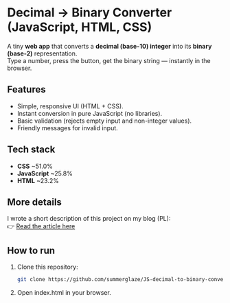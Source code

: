 # Decimal → Binary Converter (JavaScript, HTML, CSS)

A tiny **web app** that converts a **decimal (base-10) integer** into its **binary (base-2)** representation.  
Type a number, press the button, get the binary string — instantly in the browser.

## Features
- Simple, responsive UI (HTML + CSS).
- Instant conversion in pure JavaScript (no libraries).
- Basic validation (rejects empty input and non-integer values).
- Friendly messages for invalid input.

## Tech stack
- **CSS** ~51.0%  
- **JavaScript** ~25.8%  
- **HTML** ~23.2%

## More details
I wrote a short description of this project on my blog (PL):  
👉 [Read the article here](https://paulinacoding.wordpress.com/2024/09/16/konwerter-liczb-dziesietnych-na-binarne-w-js/)

## How to run
1. Clone this repository:
   ```bash
   git clone https://github.com/summerglaze/JS-decimal-to-binary-converter.git
   ```
2. Open index.html in your browser.
